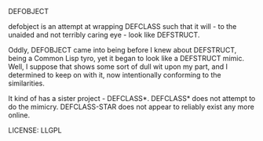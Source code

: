 DEFOBJECT

defobject is an attempt at wrapping DEFCLASS such that it will - to
the unaided and not terribly caring eye - look like DEFSTRUCT.

Oddly, DEFOBJECT came into being before I knew about DEFSTRUCT, being
a Common Lisp tyro, yet it began to look like a DEFSTRUCT mimic. Well,
I suppose that shows some sort of dull wit upon my part, and I
determined to keep on with it, now intentionally conforming to the
similarities.


It kind of has a sister project - DEFCLASS*. DEFCLASS* does not
attempt to do the mimicry. DEFCLASS-STAR does not appear to reliably
exist any more online.

LICENSE: LLGPL
